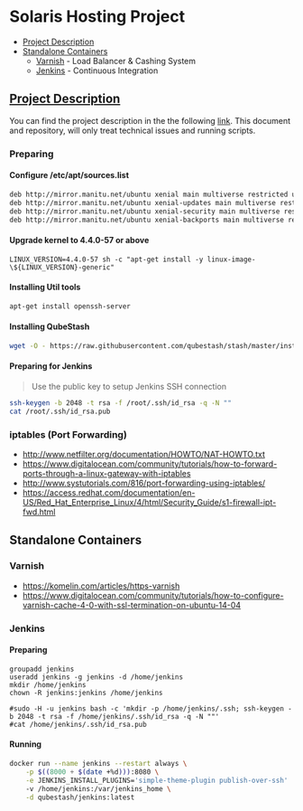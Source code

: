 # Solaris Hosting Project

* [Project Description](#project-description)
* [Standalone Containers](#)
  * [Varnish](#varnish) - Load Balancer & Cashing System
  * [Jenkins](#jenkins) - Continuous Integration

## [Project Description](https://docs.google.com/document/d/1yIL9FuCW8ZtKg7DTPA2h2rI-LjoQJx7LS-whFkSfJkc)

You can find the project description in the the following [link](https://docs.google.com/document/d/1yIL9FuCW8ZtKg7DTPA2h2rI-LjoQJx7LS-whFkSfJkc). This document and repository, will only treat technical issues and running scripts.

### Preparing

#### Configure /etc/apt/sources.list

```bash
deb http://mirror.manitu.net/ubuntu xenial main multiverse restricted universe
deb http://mirror.manitu.net/ubuntu xenial-updates main multiverse restricted universe
deb http://mirror.manitu.net/ubuntu xenial-security main multiverse restricted universe
deb http://mirror.manitu.net/ubuntu xenial-backports main multiverse restricted universe
```

#### Upgrade kernel to 4.4.0-57 or above

```
LINUX_VERSION=4.4.0-57 sh -c "apt-get install -y linux-image-\${LINUX_VERSION}-generic"
```

#### Installing Util tools

```bash
apt-get install openssh-server
```

#### Installing QubeStash

```bash
wget -O - https://raw.githubusercontent.com/qubestash/stash/master/install-lxc.sh | bash
```

#### Preparing for Jenkins

> Use the public key to setup Jenkins SSH connection

```bash
ssh-keygen -b 2048 -t rsa -f /root/.ssh/id_rsa -q -N ""
cat /root/.ssh/id_rsa.pub
```

### iptables (Port Forwarding)

* http://www.netfilter.org/documentation/HOWTO/NAT-HOWTO.txt
* https://www.digitalocean.com/community/tutorials/how-to-forward-ports-through-a-linux-gateway-with-iptables
* http://www.systutorials.com/816/port-forwarding-using-iptables/
* https://access.redhat.com/documentation/en-US/Red_Hat_Enterprise_Linux/4/html/Security_Guide/s1-firewall-ipt-fwd.html

## Standalone Containers

### Varnish

* https://komelin.com/articles/https-varnish
* https://www.digitalocean.com/community/tutorials/how-to-configure-varnish-cache-4-0-with-ssl-termination-on-ubuntu-14-04

### Jenkins

#### Preparing

```
groupadd jenkins
useradd jenkins -g jenkins -d /home/jenkins
mkdir /home/jenkins
chown -R jenkins:jenkins /home/jenkins

#sudo -H -u jenkins bash -c 'mkdir -p /home/jenkins/.ssh; ssh-keygen -b 2048 -t rsa -f /home/jenkins/.ssh/id_rsa -q -N ""'
#cat /home/jenkins/.ssh/id_rsa.pub
```

#### Running

```bash
docker run --name jenkins --restart always \
    -p $((8000 + $(date +%d))):8080 \
    -e JENKINS_INSTALL_PLUGINS='simple-theme-plugin publish-over-ssh'
    -v /home/jenkins:/var/jenkins_home \
    -d qubestash/jenkins:latest 
```